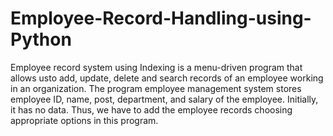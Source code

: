 # Employee-Record-Handling-using-Python
Employee record system using Indexing is a menu-driven program that allows usto add,
update, delete and search records of an employee working in an organization. The program
employee management system stores employee ID, name, post, department, and salary of the
employee. Initially, it has no data. Thus, we have to add the employee records choosing appropriate
options in this program.


